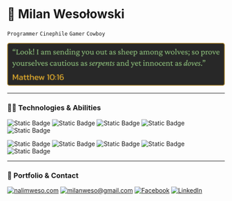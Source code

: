 # 🐍 Milan Wesołowski

`Programmer`
`Cinephile`
`Gamer`
`Cowboy`

<p align="center">
<img src="BibleQuote.png" alt="Matthew 10:16">
</p>

---

### 👨‍💻 Technologies & Abilities

<p align="left">
  
![Static Badge](https://img.shields.io/badge/HTML-%23222831?style=for-the-badge&logo=html5&logoColor=%23f16529)
![Static Badge](https://img.shields.io/badge/CSS-%23222831?style=for-the-badge&logo=css3&logoColor=%2333a9dc)
![Static Badge](https://img.shields.io/badge/PostCSS-%23222831?style=for-the-badge&logo=postcss&logoColor=%23f4430f)
![Static Badge](https://img.shields.io/badge/Sass-%23222831?style=for-the-badge&logo=sass)
![Static Badge](https://img.shields.io/badge/Tailwind-%23222831?style=for-the-badge&logo=tailwind%20css)

![Static Badge](https://img.shields.io/badge/JavaScript-%23222831?style=for-the-badge&logo=javascript)
![Static Badge](https://img.shields.io/badge/TypeScript-%23222831?style=for-the-badge&logo=typescript&logoColor=%232596be)
![Static Badge](https://img.shields.io/badge/React-%23222831?style=for-the-badge&logo=react)
![Static Badge](https://img.shields.io/badge/Electron-%23222831?style=for-the-badge&logo=Electron&logoColor=%23b0ebf6)
![Static Badge](https://img.shields.io/badge/Git-%23222831?style=for-the-badge&logo=git)

</p>

---

### 🏹 Portfolio & Contact

<p align="left">
  <a href="https://nalimweso.com">
  <img alt="nalimweso.com" title="nalimweso.com" src="https://custom-icon-badges.demolab.com/badge/nalimweso.com-%232a475e?style=for-the-badge&logoSource=feather&logo=coffee"/></a>

  <a href="mailto:milanweso@gmail.com">
  <img alt="milanweso@gmail.com" title="milanweso@gmail.com" src="https://custom-icon-badges.demolab.com/badge/milanweso%40gmail.com-%23ff6464?style=for-the-badge&logoSource=feather&logo=mail""/></a>

  <a href="https://www.facebook.com/NalimWeso">
  <img alt="Facebook" title="Facebook" src="https://custom-icon-badges.demolab.com/badge/Facebook-%234267B2?style=for-the-badge&logo=facebook"/></a>

  <a href="https://www.linkedin.com/in/milan-wesolowski">
  <img alt="LinkedIn" title="LinkedIn" src="https://img.shields.io/badge/LinkedIn-%230077B5?style=for-the-badge&logo=linkedin"/></a>
</p>
